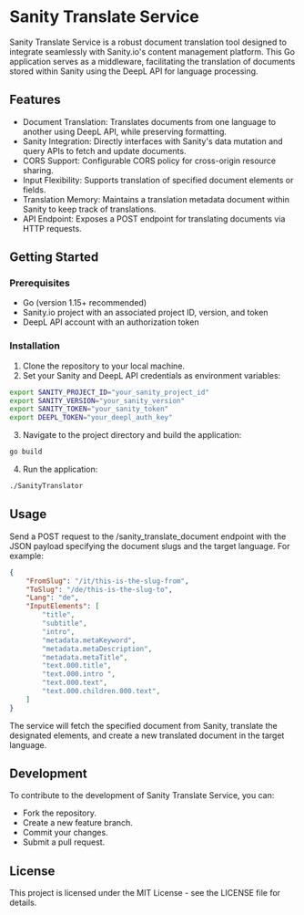 # Sanity Translate Service

Sanity Translate Service is a robust document translation tool designed to integrate seamlessly with Sanity.io's content management platform. This Go application serves as a middleware, facilitating the translation of documents stored within Sanity using the DeepL API for language processing.

## Features

- Document Translation: Translates documents from one language to another using DeepL API, while preserving formatting.
- Sanity Integration: Directly interfaces with Sanity's data mutation and query APIs to fetch and update documents.
- CORS Support: Configurable CORS policy for cross-origin resource sharing.
- Input Flexibility: Supports translation of specified document elements or fields.
- Translation Memory: Maintains a translation metadata document within Sanity to keep track of translations.
- API Endpoint: Exposes a POST endpoint for translating documents via HTTP requests.

## Getting Started

### Prerequisites

- Go (version 1.15+ recommended)
- Sanity.io project with an associated project ID, version, and token
- DeepL API account with an authorization token

### Installation

1. Clone the repository to your local machine.
2. Set your Sanity and DeepL API credentials as environment variables:

```bash
export SANITY_PROJECT_ID="your_sanity_project_id"
export SANITY_VERSION="your_sanity_version"
export SANITY_TOKEN="your_sanity_token"
export DEEPL_TOKEN="your_deepl_auth_key"
```

3. Navigate to the project directory and build the application:

```bash
go build
```

4. Run the application:

```bash
./SanityTranslator
```

## Usage

Send a POST request to the /sanity_translate_document endpoint with the JSON payload specifying the document slugs and the target language. 
For example:


```json
{
    "FromSlug": "/it/this-is-the-slug-from",
    "ToSlug": "/de/this-is-the-slug-to",
    "Lang": "de",
    "InputElements": [
        "title",
        "subtitle",
        "intro",
        "metadata.metaKeyword",
        "metadata.metaDescription",
        "metadata.metaTitle",
        "text.000.title",
        "text.000.intro ",
        "text.000.text",
        "text.000.children.000.text",
    ]
}
```

The service will fetch the specified document from Sanity, translate the designated elements, and create a new translated document in the target language.

## Development

To contribute to the development of Sanity Translate Service, you can:

- Fork the repository.
- Create a new feature branch.
- Commit your changes.
- Submit a pull request.


## License

This project is licensed under the MIT License - see the LICENSE file for details.
